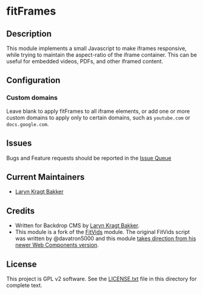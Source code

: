 # fitFrames

## Description

This module implements a small Javascript to make iframes responsive, while
trying to maintain the aspect-ratio of the iframe container. This can be useful
for embedded videos, PDFs, and other iframed content.

## Configuration

### Custom domains

Leave blank to apply fitFrames to all iframe elements, or add one or more custom
domains to apply only to certain domains, such as `youtube.com` or
`docs.google.com`.

## Issues

Bugs and Feature requests should be reported in the
[Issue Queue](https://github.com/backdrop-contrib/fitframes/issues)

## Current Maintainers

- [Laryn Kragt Bakker](https://github.com/laryn)

## Credits

- Written for Backdrop CMS by [Laryn Kragt Bakker](https://github.com/laryn).
- This module is a fork of the [FitVids](https://github.com/backdrop-contrib/fitvids)
  module. The original FitVids script was written by @davatron5000 and this module
  [takes direction from his newer Web Components version](https://github.com/davatron5000/fit-vids/issues/1).

## License

This project is GPL v2 software. See the
[LICENSE.txt](https://github.com/backdrop-contrib/fitframes/blob/1.x-1.x/LICENSE.txt)
file in this directory for complete text.
